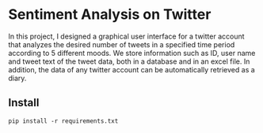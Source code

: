 # Sentiment Analysis on Twitter
In this project, I designed a graphical user interface for a twitter account that analyzes the desired number of tweets in a specified time period according to 5 different moods. We store information such as ID, user name and tweet text of the tweet data, both in a database and in an excel file. In addition, the data of any twitter account can be automatically retrieved as a diary.

## Install
```
pip install -r requirements.txt
```
